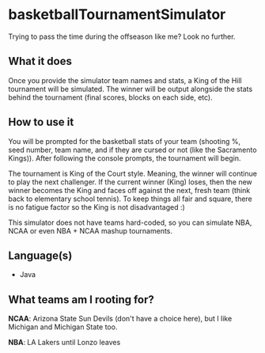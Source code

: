 # basketballTournamentSimulator 

Trying to pass the time during the offseason like me? Look no further.

## What it does

Once you provide the simulator team names and stats, a King of the Hill tournament will be simulated. The winner will be output alongside the stats behind the tournament (final scores, blocks on each side, etc).

## How to use it

You will be prompted for the basketball stats of your team (shooting %, seed number, team name, and if they are cursed or not (like the Sacramento Kings)). After following the console prompts, the tournament will begin. 

The tournament is King of the Court style. Meaning, the winner will continue to play the next challenger. If the current winner (King) loses, then the new winner becomes the King and faces off against the next, fresh team (think back to elementary school tennis). To keep things all fair and square, there is no fatigue factor so the King is not disadvantaged :)

This simulator does not have teams hard-coded, so you can simulate NBA, NCAA or even NBA + NCAA mashup tournaments.

## Language(s)

* Java

## What teams am I rooting for?

**NCAA**: Arizona State Sun Devils (don't have a choice here), but I like Michigan and Michigan State too.

**NBA**: LA Lakers until Lonzo leaves
